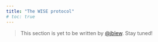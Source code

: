 ```yaml
---
title: "The WISE protocol"
# toc: true
---
```


> This section is yet to be written  by [@jblew](https://steemit.com/@jblew). Stay tuned!
